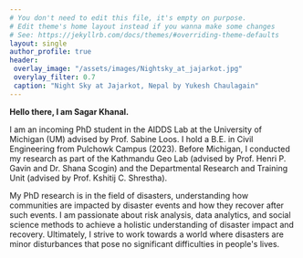 ```yaml
---
# You don't need to edit this file, it's empty on purpose.
# Edit theme's home layout instead if you wanna make some changes
# See: https://jekyllrb.com/docs/themes/#overriding-theme-defaults
layout: single
author_profile: true
header: 
 overlay_image: "/assets/images/Nightsky_at_jajarkot.jpg"
 overylay_filter: 0.7
 caption: "Night Sky at Jajarkot, Nepal by Yukesh Chaulagain"
---
```



**Hello there, I am Sagar Khanal.**

I am an incoming PhD student in the AIDDS Lab at the University of Michigan (UM) advised by Prof. Sabine Loos. I hold a B.E. in Civil Engineering from Pulchowk Campus (2023). Before Michigan, I conducted my research as part of the Kathmandu Geo Lab (advised by Prof. Henri P. Gavin and Dr. Shana Scogin) and the Departmental Research and Training Unit (advised by Prof. Kshitij C. Shrestha).

My PhD research is in the field of disasters, understanding how communities are impacted by disaster events and how they recover after such events. I am passionate about risk analysis, data analytics, and social science methods to achieve a holistic understanding of disaster impact and recovery. Ultimately, I strive to work towards a world where disasters are minor disturbances that pose no significant difficulties in people's lives. 

